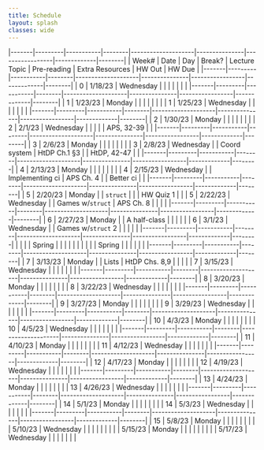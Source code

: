 ```yaml
---
title: Schedule 
layout: splash
classes: wide
---
```


|-------|---------|-----------|--------|--------------------|---------------|-----------------|-------------|--------|
| Week# | Date    | Day       | Break? | Lecture Topic      | Pre-reading   | Extra Resources | HW Out      | HW Due |
|-------|---------|-----------|--------|--------------------|---------------|-----------------|-------------|--------|
| 0     | 1/18/23 | Wednesday |        |                    |               |                 |             |        |
|-------|---------|-----------|--------|--------------------|---------------|-----------------|-------------|--------|
| 1     | 1/23/23 | Monday    |        |                    |               |                 |             |        |
| 1     | 1/25/23 | Wednesday |        |                    |               |                 |             |        |
|-------|---------|-----------|--------|--------------------|---------------|-----------------|-------------|--------|
| 2     | 1/30/23 | Monday    |        |                    |               |                 |             |        |
| 2     | 2/1/23  | Wednesday |        |                    |               |                 | APS, 32-39  |        |
|-------|---------|-----------|--------|--------------------|---------------|-----------------|-------------|--------|
| 3     | 2/6/23  | Monday    |        |                    |               |                 |             |        |
| 3     | 2/8/23  | Wednesday |        | Coord system       | HtDP Ch.1 §3  |                 | HtDP, 42-47 |        |
|-------|---------|-----------|--------|--------------------|---------------|-----------------|-------------|--------|
| 4     | 2/13/23 | Monday    |        |                    |               |                 |             |        |
| 4     | 2/15/23 | Wednesday |        | Implementing ci    | APS Ch. 4     |                 | Better ci   |        |
|-------|---------|-----------|--------|--------------------|---------------|-----------------|-------------|--------|
| 5     | 2/20/23 | Monday    |        | `struct`           |               |                 | HW Quiz 1   |        |
| 5     | 2/22/23 | Wednesday |        | Games w/`struct`   | APS Ch. 8     |                 |             |        |
|-------|---------|-----------|--------|--------------------|---------------|-----------------|-------------|--------|
| 6     | 2/27/23 | Monday    |        | A half-class       |               |                 |             |        |
| 6     | 3/1/23  | Wednesday |        | Games w/`struct` 2 |               |                 |             |        |
|-------|---------|-----------|--------|--------------------|---------------|-----------------|-------------|--------|
|       |         |           | Spring |                    |               |                 |             |        |
|       |         |           | Spring |                    |               |                 |             |        |
|-------|---------|-----------|--------|--------------------|---------------|-----------------|-------------|--------|
| 7     | 3/13/23 | Monday    |        | Lists              | HtDP Chs. 8,9 |                 |             |        |
| 7     | 3/15/23 | Wednesday |        |                    |               |                 |             |        |
|-------|---------|-----------|--------|--------------------|---------------|-----------------|-------------|--------|
| 8     | 3/20/23 | Monday    |        |                    |               |                 |             |        |
| 8     | 3/22/23 | Wednesday |        |                    |               |                 |             |        |
|-------|---------|-----------|--------|--------------------|---------------|-----------------|-------------|--------|
| 9     | 3/27/23 | Monday    |        |                    |               |                 |             |        |
| 9     | 3/29/23 | Wednesday |        |                    |               |                 |             |        |
|-------|---------|-----------|--------|--------------------|---------------|-----------------|-------------|--------|
| 10    | 4/3/23  | Monday    |        |                    |               |                 |             |        |
| 10    | 4/5/23  | Wednesday |        |                    |               |                 |             |        |
|-------|---------|-----------|--------|--------------------|---------------|-----------------|-------------|--------|
| 11    | 4/10/23 | Monday    |        |                    |               |                 |             |        |
| 11    | 4/12/23 | Wednesday |        |                    |               |                 |             |        |
|-------|---------|-----------|--------|--------------------|---------------|-----------------|-------------|--------|
| 12    | 4/17/23 | Monday    |        |                    |               |                 |             |        |
| 12    | 4/19/23 | Wednesday |        |                    |               |                 |             |        |
|-------|---------|-----------|--------|--------------------|---------------|-----------------|-------------|--------|
| 13    | 4/24/23 | Monday    |        |                    |               |                 |             |        |
| 13    | 4/26/23 | Wednesday |        |                    |               |                 |             |        |
|-------|---------|-----------|--------|--------------------|---------------|-----------------|-------------|--------|
| 14    | 5/1/23  | Monday    |        |                    |               |                 |             |        |
| 14    | 5/3/23  | Wednesday |        |                    |               |                 |             |        |
|-------|---------|-----------|--------|--------------------|---------------|-----------------|-------------|--------|
| 15    | 5/8/23  | Monday    |        |                    |               |                 |             |        |
|       | 5/10/23 | Wednesday |        |                    |               |                 |             |        |
|       | 5/15/23 | Monday    |        |                    |               |                 |             |        |
|       | 5/17/23 | Wednesday |        |                    |               |                 |             |        |
	
<!-- <img src="https://imgs.xkcd.com/comics/x.png"> -->
